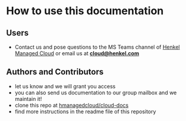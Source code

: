 # How to use this documentation

## Users

- Contact us and pose questions to the MS Teams channel of [Henkel Managed Cloud](https://teams.microsoft.com/l/team/19%3ac5c2fb8a7369432ebf78e7dad8b1d75c%40thread.skype/conversations?groupId=620a338e-0d9a-42af-b0a1-c445015827a5&tenantId=e8701075-0d9e-4ea1-991d-5a0d110a5d29) or email us at **cloud@henkel.com**

## Authors and Contributors

- let us know and we will grant you access
- you can also send us documentation to our group mailbox and we maintain it!
- clone this repo at [hmanagedcloud/cloud-docs](https://dev.azure.com/hmanagedcloud/cloud-docs/)
- find more instructions in the readme file of this repository
